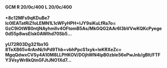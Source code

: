 #### GCM R 20/0c/400 L 20/0c/400
**+8c12MFs9qKDuBe7**<br/>**Ic0IEATatRiZfoLEMN1L1cWFyHPH+IJY9siKuLfRa7o=**<br/>**GzC9iOtWB0ntjNAyhmlIv4OFtomB5As/MkGQG2AAr6l3bVVwKQKcPyege0d55p8wsElsk0AWIhd70Sb5...**<br/><br/>
**yU72R03Dg321bx1G**<br/>**8TeXB65v4rAnNi/hPd9Thb+vbhPpcS1xyk+IeKRXeZc=**<br/>**MgqQdwxCVSy4A10M8LLPHKOV/DOjhWN4lpB0zble56ePwJnb/gBlt/FTFY3VsyWr8kQtnGFJtJNO1Xd7...**